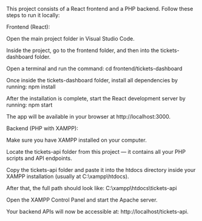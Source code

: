 This project consists of a React frontend and a PHP backend. Follow these steps to run it locally:

Frontend (React):

Open the main project folder in Visual Studio Code.

Inside the project, go to the frontend folder, and then into the tickets-dashboard folder.

Open a terminal and run the command: cd frontend/tickets-dashboard

Once inside the tickets-dashboard folder, install all dependencies by running: npm install

After the installation is complete, start the React development server by running: npm start

The app will be available in your browser at http://localhost:3000.

Backend (PHP with XAMPP):

Make sure you have XAMPP installed on your computer.

Locate the tickets-api folder from this project — it contains all your PHP scripts and API endpoints.

Copy the tickets-api folder and paste it into the htdocs directory inside your XAMPP installation (usually at C:\xampp\htdocs).

After that, the full path should look like: C:\xampp\htdocs\tickets-api

Open the XAMPP Control Panel and start the Apache server.

Your backend APIs will now be accessible at: http://localhost/tickets-api.
